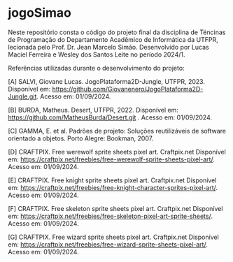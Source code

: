 # jogoSimao

Neste repositório consta o código do projeto final da disciplina de Téncinas de Programação do Departamento Acadêmico de Informática da UTFPR, lecionada pelo Prof. Dr. Jean Marcelo Simão.
Desenvolvido por Lucas Maciel Ferreira e Wesley dos Santos Leite no período 2024/1.

Referências utilizadas durante o desenvolvimento do projeto:

[A] SALVI, Giovane Lucas. JogoPlataforma2D-Jungle, UTFPR, 2023. Disponível em: https://github.com/Giovanenero/JogoPlataforma2D-Jungle.git. Acesso em: 01/09/2024. 

[B] BURDA, Matheus. Desert, UTFPR, 2022. Disponível em: https://github.com/MatheusBurda/Desert.git  . Acesso em: 01/09/2024.

[C] GAMMA, E. et al. Padrões de projeto: Soluções reutilizáveis de software orientado a objetos. Porto Alegre: Bookman, 2007. 

[D] CRAFTPIX. Free werewolf sprite sheets pixel art. Craftpix.net Disponível em: https://craftpix.net/freebies/free-werewolf-sprite-sheets-pixel-art/.  Acesso em: 01/09/2024.

[E] CRAFTPIX. Free knight sprite sheets pixel art. Craftpix.net Disponível em: https://craftpix.net/freebies/free-knight-character-sprites-pixel-art/.  Acesso em: 01/09/2024.

[F] CRAFTPIX. Free skeleton sprite sheets pixel art. Craftpix.net Disponível em: https://craftpix.net/freebies/free-skeleton-pixel-art-sprite-sheets/.  Acesso em: 01/09/2024.

[G] CRAFTPIX. Free wizard sprite sheets pixel art. Craftpix.net Disponível em: https://craftpix.net/freebies/free-wizard-sprite-sheets-pixel-art/.  Acesso em: 01/09/2024.

